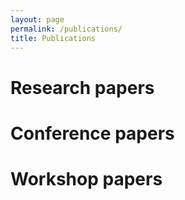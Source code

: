 ```yaml
---
layout: page
permalink: /publications/
title: Publications
---
```


# Research papers



# Conference papers



# Workshop papers





    
    



